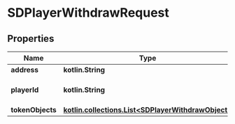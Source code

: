 
# SDPlayerWithdrawRequest

## Properties
Name | Type | Description | Notes
------------ | ------------- | ------------- | -------------
**address** | **kotlin.String** | Blockchain Address | 
**playerId** | **kotlin.String** | The Player&#39;s id, can be found with Player/getId(s). Also returned from player/create (ex. CzySggxVQz51jciGRFDY7d5BER2fav6TNEnPGjusPJPd) | 
**tokenObjects** | [**kotlin.collections.List&lt;SDPlayerWithdrawObject&gt;**](SDPlayerWithdrawObject.md) | array of Token objects | 



